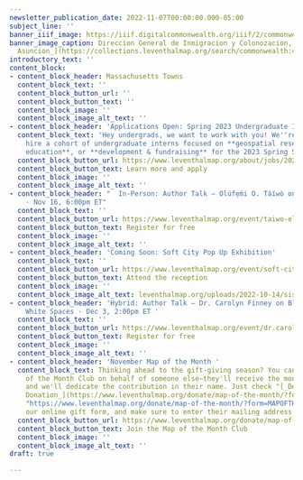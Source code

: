 ```yaml
---
newsletter_publication_date: 2022-11-07T00:00:00.000-05:00
subject_line: ''
banner_iiif_image: https://iiif.digitalcommonwealth.org/iiif/2/commonwealth:4m90fm122/4232,962,2263,878/1200,/0/default.jpg
banner_image_caption: Direccion General de Inmigracion y Colonozacion, [_Plano de
  Asuncion_](https://collections.leventhalmap.org/search/commonwealth:4m90fm11s) \[1900-1906\]
introductory_text: ''
content_block:
- content_block_header: Massachusetts Towns
  content_block_text: ''
  content_block_button_url: ''
  content_block_button_text: ''
  content_block_image: ''
  content_block_image_alt_text: ''
- content_block_header: 'Applications Open: Spring 2023 Undergraduate Internships  '
  content_block_text: 'Hey undergrads, we want to work with you! We''re looking to
    hire a cohort of undergraduate interns focused on **geospatial research**, **K-12
    education**, or **development & fundraising** for the 2023 Spring Semester. '
  content_block_button_url: https://www.leventhalmap.org/about/jobs/2023-spring-internships/
  content_block_button_text: Learn more and apply
  content_block_image: ''
  content_block_image_alt_text: ''
- content_block_header: "  In-Person: Author Talk — Olúfẹ́mi O. Táíwò on Elite Capture
    · Nov 16, 6:00pm ET"
  content_block_text: ''
  content_block_button_url: https://www.leventhalmap.org/event/taiwo-elite-capture/
  content_block_button_text: Register for free
  content_block_image: ''
  content_block_image_alt_text: ''
- content_block_header: 'Coming Soon: Soft City Pop Up Exhibition'
  content_block_text: ''
  content_block_button_url: https://www.leventhalmap.org/event/soft-city-opening/
  content_block_button_text: Attend the reception
  content_block_image: ''
  content_block_image_alt_text: leventhalmap.org/uploads/2022-10-14/siss4984.jpeg
- content_block_header: 'Hybrid: Author Talk — Dr. Carolyn Finney on Black Faces,
    White Spaces · Dec 3, 2:00pm ET '
  content_block_text: ''
  content_block_button_url: https://www.leventhalmap.org/event/dr.carolyn-finney-black-faces-white-spaces-reimagining-the-relationship-of-african-americans-to-the-great-outdoors/
  content_block_button_text: Register for free
  content_block_image: ''
  content_block_image_alt_text: ''
- content_block_header: 'November Map of the Month '
  content_block_text: Thinking ahead to the gift-giving season? You can join our Map
    of the Month Club on behalf of someone else—they'll receive the monthly map postcards,
    and we'll dedicate the contribution in their name. Just check "[_Dedicate this
    Donation_](https://www.leventhalmap.org/donate/map-of-the-month/?form=MAPOFTHEMONTH
    "https://www.leventhalmap.org/donate/map-of-the-month/?form=MAPOFTHEMONTH")" in
    our online gift form, and make sure to enter their mailing address.
  content_block_button_url: https://www.leventhalmap.org/donate/map-of-the-month/
  content_block_button_text: Join the Map of the Month Club
  content_block_image: ''
  content_block_image_alt_text: ''
draft: true

---
```

